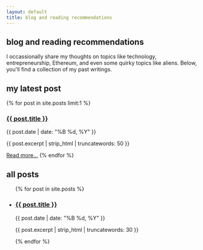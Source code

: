 ```yaml
---
layout: default
title: blog and reading recommendations
---
```


<h2>blog and reading recommendations</h2>

<div class="blog-intro">
  <p>I occassionally share my thoughts on topics like technology, entrepreneurship, Ethereum, and even some quirky topics like aliens. Below, you'll find a collection of my past writings.</p>
</div>

<h2>my latest post</h2>
<div class="featured-post">
  {% for post in site.posts limit:1 %}
    <h3><a href="{{ post.url | relative_url }}">{{ post.title }}</a></h3>
    <p class="post-meta">{{ post.date | date: "%B %d, %Y" }}</p>
    <p>{{ post.excerpt | strip_html | truncatewords: 50 }}</p>
    <a href="{{ post.url | relative_url }}">Read more...</a>
  {% endfor %}
</div>

<h2>all posts</h2>
<ul class="post-list">
  {% for post in site.posts %}
    <li>
      <h3><a href="{{ post.url | relative_url }}">{{ post.title }}</a></h3>
      <p class="post-meta">{{ post.date | date: "%B %d, %Y" }}</p>
      <p>{{ post.excerpt | strip_html | truncatewords: 30 }}</p>
    </li>
  {% endfor %}
</ul>